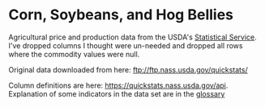 # Corn, Soybeans, and Hog Bellies
Agricultural price and production data from the USDA's [Statistical Service](https://quickstats.nass.usda.gov/). I've dropped columns I thought were un-needed and dropped all rows where the commodity values were null.

Original data downloaded from here: ftp://ftp.nass.usda.gov/quickstats/

Column definitions are here: https://quickstats.nass.usda.gov/api. Explanation of some indicators in the data set are in the [glossary](https://quickstats.nass.usda.gov/src/glossary.pdf)
